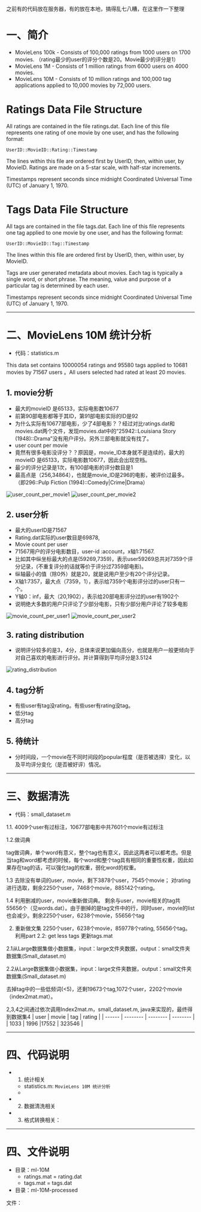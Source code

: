 之前有的代码放在服务器，有的放在本地，搞得乱七八糟，在这里作一下整理
# 一、简介 #

* MovieLens 100k - Consists of 100,000 ratings from 1000 users on 1700 movies. （rating最少的user的评分个数是20。Movie最少的评分是1）
* MovieLens 1M - Consists of 1 million ratings from 6000 users on 4000 movies.
* MovieLens 10M - Consists of 10 million ratings and 100,000 tag applications applied to 10,000 movies by 72,000 users.


# Ratings Data File Structure #

All ratings are contained in the file ratings.dat. Each line of this file represents one rating of one movie by one user, and has the following format:

    UserID::MovieID::Rating::Timestamp

The lines within this file are ordered first by UserID, then, within user, by MovieID.
Ratings are made on a 5-star scale, with half-star increments.

Timestamps represent seconds since midnight Coordinated Universal Time (UTC) of January 1, 1970.

# Tags Data File Structure #

All tags are contained in the file tags.dat. Each line of this file represents one tag applied to one movie by one user, and has the following format:

    UserID::MovieID::Tag::Timestamp

The lines within this file are ordered first by UserID, then, within user, by MovieID.

Tags are user generated metadata about movies. Each tag is typically a single word, or short phrase. The meaning, value and purpose of a particular tag is determined by each user.

Timestamps represent seconds since midnight Coordinated Universal Time (UTC) of January 1, 1970.

-------

# 二、MovieLens 10M 统计分析 #
* 代码：statistics.m

This data set contains 10000054 ratings and 95580 tags applied to 10681 movies by 71567 users 。All users selected had rated at least 20 movies.




## 1.  movie分析 ##

* 最大的movieID 是65133，实际电影数10677
* 前第90部电影都等于其ID，第91部电影实际的ID是92
* 为什么实际有10677部电影，少了4部电影？？经过对比ratings.dat和movies.dat两个文件，发现movies.dat中的“25942::Louisiana Story (1948)::Drama”没有用户评分。另外三部电影就没有找了。
* user count per movie
* 竟然有很多电影没评分？？原因是，movie_ID本身就不是连续的，最大的movieID 是65133，实际电影数10677，因此会出现空档。
* 最少的评分记录是1次，有100部电影的评分数目是1
* 最高点是（256,34864），也就是movie_ID是296的电影，被评价过最多。（即296::Pulp Fiction (1994)::Comedy|Crime|Drama）

![user_count_per_movie1](raw/master/image/user_count_per_movie.png)
![user_count_per_movie2](raw/master/image/movierating-num-all.png)


## 2. user分析 ##
* 最大的userID是71567
* Rating.dat实际的user数目是69878,
* Movie count per user
* 71567用户的评分电影数目，user-id :account，x轴1:71567.
* 比如其中纵坐标最大的点是(59269,7359)，表示user59269总共对7359个评分记录，(不重复评分的话就等价于评分过7359部电影)。
* 纵轴最小的值（除0外）就是20，就是说用户至少有20个评分记录。
* X轴1:7357，最大点（7359，1），表示给7359个电影评分过的user只有一个。
* Y轴0：inf，最大（20,1902），表示给20部电影评分过的user有1902个
* 说明绝大多数的用户只评论了少部分电影，只有少部分用户评论了较多电影

![movie_count_per_user1](raw/master/image/movie_count_per_user.png)
![movie_count_per_user2](raw/master/image/userrating-num-all.png)

## 3. rating distribution ##

* 说明评分较多的是3，4分，总体来说更加偏向高分，也就是用户一般更倾向于对自己喜欢的电影进行评分。并计算得到平均评分是3.5124

![rating_distribution](raw/master/image/rating-distribution.png)


## 4. tag分析 ##

* 有些user有tag没rating。有些user有rating没tag。
* 低分tag
* 高分tag

## 5. 待统计 ##
* 分时间段，一个movie在不同时间段的popular程度（是否被选择）变化，以及平均评分变化（是否被好评）情况。

-------

# 三、数据清洗 #
* 代码：small_dataset.m

1.1. 4009个user有过标注，10677部电影中共7601个movie有过标注

1.2.做词典

tag做词典，单个word有意义，整个tag也有意义，因此这两者可以都考虑。但是当tag和word都考虑的时候，每个word和整个tag具有相同的重要性权重，因此如果存在tag的话，可以强化tag的权重，弱化word的权重。

1.3 去除没有单词的user，movie，剩下3878个user，7545个movie； 对rating进行选取，剩余2250个user，7468个movie，885142个rating。

1.4 利用删减的user，movie重新做词典。
剩余与user，movie相关的tag共55656个（见words.dat）。由于删掉的是tag文件中的行，同时user，movie的list也会减少。剩余2250个user，6238个movie，55656个tag

2. 重新做文集
2250个user，6238个movie，859778个rating, 55656个tag。利用part 2.2:  get less tags 
更新tags.mat

2.1从Large数据集做小数据集，input：large文件夹数据，output：small文件夹数据集(Small_dataset.m)

2.2从Large数据集做小数据集，input：large文件夹数据，output：small文件夹数据集(Small_dataset.m)

去掉tag中的一些低频词(<5)，还剩19673个tag,1072个user，2202个movie（index2mat.mat）。

2,3,4之间通过依次调用Index2mat.m，small_dataset.m, java来实现的，最终得到数据集4
| user  | movie |  tag | rating |
| ------ | -------- | -------- | -------- | 
| 1033 | 1996  |17552 | 323546 |

-------
# 四、代码说明 #
* 1. 统计相关
    * statistics.m:  `MovieLens 10M 统计分析`
    * 
* 2. 数据清洗相关

* 3. 格式转换相关：


-------

# 四、文件说明 #

* 目录：ml-10M
    * ratings.mat = rating.dat
    * tags.mat = tags.dat
* 目录：ml-10M-processed

文件：